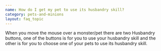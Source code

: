 ```yaml
---
name: How do I get my pet to use its husbandry skill?
category: pets-and-minions
layout: faq_topic
---
```

When you move the mouse over a monster/pet there are two Husbandry buttons, one of the buttons is for you to use your husbandry skill and the other is for you to choose one of your pets to use its husbandry skill.